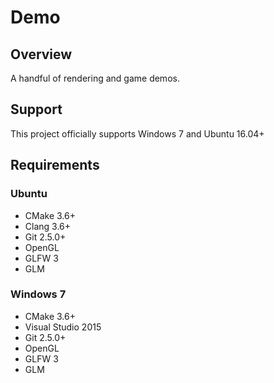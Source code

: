 # Demo #

## Overview ##
A handful of rendering and game demos.

## Support ##
This project officially supports Windows 7 and Ubuntu 16.04+

## Requirements ##

### Ubuntu ###
 * CMake 3.6+
 * Clang 3.6+
 * Git 2.5.0+
 * OpenGL
 * GLFW 3
 * GLM

### Windows 7 ###
 * CMake 3.6+
 * Visual Studio 2015
 * Git 2.5.0+
 * OpenGL
 * GLFW 3
 * GLM